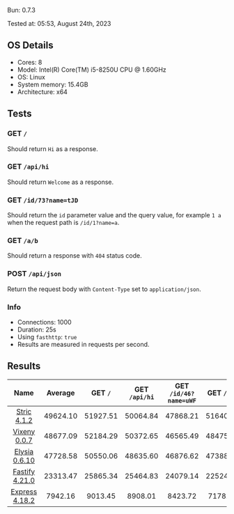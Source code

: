 Bun: 0.7.3

Tested at: 05:53, August 24th, 2023

## OS Details
- Cores: 8
- Model: Intel(R) Core(TM) i5-8250U CPU @ 1.60GHz
- OS: Linux
- System memory: 15.4GB
- Architecture: x64
## Tests
### GET `/`
Should return `Hi` as a response.
### GET `/api/hi`
Should return `Welcome` as a response.
### GET `/id/73?name=tJD`
Should return the `id` parameter value and the query value, for example `1 a` when the request path is `/id/1?name=a`.
### GET `/a/b`
Should return a response with `404` status code.
### POST `/api/json`
Return the request body with `Content-Type` set to `application/json`.
### Info
- Connections: 1000
- Duration: 25s
- Using `fasthttp`: `true`
- Results are measured in requests per second.

## Results
| Name | Average | GET `/` | GET `/api/hi` | GET `/id/46?name=uWF` | GET `/a/b` | POST `/api/json` |
|  :---: | :---: | :---: | :---: | :---: | :---: | :---: |
| [Stric 4.1.2](/results/main/Stric) | 49624.10 | 51927.51 | 50064.84 | 47868.21 | 51640.45 | 46619.50 |
| [Vixeny 0.0.7](/results/main/Vixeny) | 48677.09 | 52184.29 | 50372.65 | 46565.49 | 48475.47 | 45787.55 |
| [Elysia 0.6.10](/results/main/Elysia) | 47728.58 | 50550.06 | 48635.60 | 46876.62 | 47388.56 | 45192.06 |
| [Fastify 4.21.0](/results/main/Fastify) | 23313.47 | 25865.34 | 25464.83 | 24079.14 | 22524.02 | 18634.03 |
| [Express 4.18.2](/results/main/Express) | 7942.16 | 9013.45 | 8908.01 | 8423.72 | 7178.27 | 6187.36 |